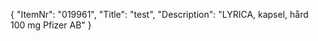 {
  "ItemNr": "019961",
  "Title": "test",
  "Description": "LYRICA, kapsel, hård 100 mg Pfizer AB"
}